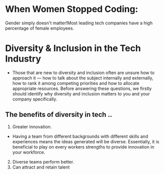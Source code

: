 # When Women Stopped Coding:
Gender simply doesn't matter!Most leading tech companies have a high percentage of female employees.


# Diversity & Inclusion in the Tech Industry

- Those that are new to diversity and inclusion often are unsure how to approach it — how to talk about the subject internally and externally, how to rank it among competing priorities and how to allocate appropriate resources. Before answering these questions, we firstly should identify why diversity and inclusion matters to you and your company specifically.

## The benefits of diversity in tech ..

1. Greater innovation.
-  Having a team from different backgrounds with different skills and experiences means the ideas generated will be diverse. Essentially, it is beneficial to play on every workers strengths to provide innovation in your workforce.

2. Diverse teams perform better.
3. Can attract and retain talent


